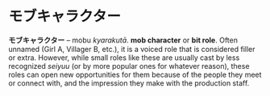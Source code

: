 # モブキャラクター

**モブキャラクター** – mobu _kyarakutā_. **mob character** or **bit role**. Often unnamed (Girl A, Villager B, etc.), it is a voiced role that is considered filler or extra. However, while small roles like these are usually cast by less recognized _seiyuu_ (or by more popular ones for whatever reason), these roles can open new opportunities for them because of the people they meet or connect with, and the impression they make with the production staff.
